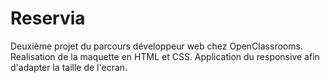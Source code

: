 # Reservia
Deuxième projet du parcours développeur web chez OpenClassrooms.
Realisation de la maquette en HTML et CSS.
Application du responsive afin d'adapter la taille de l'ecran.